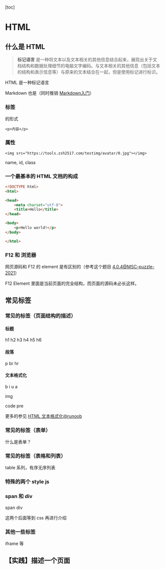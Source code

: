 [toc]

# HTML

## 什么是 HTML

> **标记语言** 是一种将文本以及文本相关的其他信息结合起来，展现出关于文档结构和数据处理细节的电脑文字编码。与文本相关的其他信息（包括文本的结构和表示信息等）与原来的文本结合在一起，但是使用标记进行标识。

HTML 是一种标记语言

Markdown 也是（同时推销 [Markdown入门](http://pages.zsh2517.com/slide/markdown-20201018/)）

### 标签

<xxx> 的形式

`<p>内容</p>`

### 属性

`<img src="https://tools.zsh2517.com/testimg/avatar/0.jpg"></img>`

name, id, class

### 一个最基本的 HTML 文档的构成

```html
<!DOCTYPE html>
<html>

<head>
    <meta charset="utf-8">
    <title>Hello</title>
</head>

<body>
    <p>Hello world!</p>
</body>

</html>
```

### F12 和 浏览器

网页源码和 F12 的 element 是有区别的（参考这个题目 [4.0.4@MSC-puzzle-2021](http://msc.hit.edu.cn/puzzles/2021/4.0.4.html)）

F12 Element 里面是当前页面的完全结构，而页面的源码未必长这样。

## 常见标签
### 常见的标签（页面结构的描述）
#### 标题

h1 h2 h3 h4 h5 h6

#### 段落

p br hr

#### 文本格式化

b i u a

img

code pre

更多的参见 [HTML 文本格式化@runoob](https://www.runoob.com/html/html-formatting.html)

### 常见的标签（表单）

什么是表单？

### 常见的标签（表格和列表）

table 系列，有序无序列表

### 特殊的两个 style  js

### span 和 div

span div

这两个后面等到 css 再进行介绍

### 其他一些标签

iframe 等

## 【实践】描述一个页面



<!-- #TODO#  要不要支持 H5 标签？ -->
